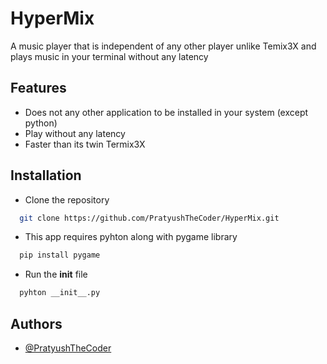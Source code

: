 
# HyperMix

A music player that is independent of any other player unlike Temix3X and plays music in your terminal without any latency



## Features

- Does not any other application to be installed in your system (except python)
- Play without any latency
- Faster than its twin Termix3X




## Installation

- Clone the repository

```bash
  git clone https://github.com/PratyushTheCoder/HyperMix.git
```
- This app requires pyhton along with pygame library

```bash
  pip install pygame
```
- Run the __init__ file

```bash
  pyhton __init__.py
```

    
## Authors

- [@PratyushTheCoder](https://www.github.com/PratyushTheCoder)

